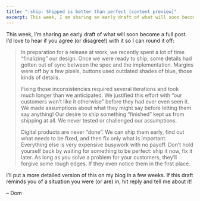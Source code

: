 ```yaml
---
title: ":ship: Shipped is better than perfect [content preview]"
excerpt: This week, I am sharing an early draft of what will soon become a full post.
---
```

This week, I’m sharing an early draft of what will soon become a full post. I’d love to hear if you agree (or disagree!) with it so I can round it off:

> In preparation for a release at work, we recently spent a lot of time “finalizing” our design. Once we were ready to ship, some details had gotten out of sync between the spec and the implementation. Margins were off by a few pixels, buttons used outdated shades of blue, those kinds of details.
>
> Fixing those inconsistencies required several iterations and took much longer than we anticipated. We justified this effort with “our customers won’t like it otherwise” before they had ever even seen it. We made assumptions about what they might say before letting them say anything! Our desire to ship something “finished” kept us from shipping at all. We never tested or challenged our assumptions.
>
> Digital products are never “done”. We can ship them early, find out what needs to be fixed, and then fix only what is important. Everything else is very expensive busywork with no payoff. Don’t hold yourself back by waiting for something to be perfect: ship it now, fix it later. As long as you solve a problem for your customers, they’ll forgive some rough edges. If they even notice them in the first place.

I’ll put a more detailed version of this on my blog in a few weeks. If this draft reminds you of a situation you were (or are) in, hit reply and tell me about it!

– Dom
